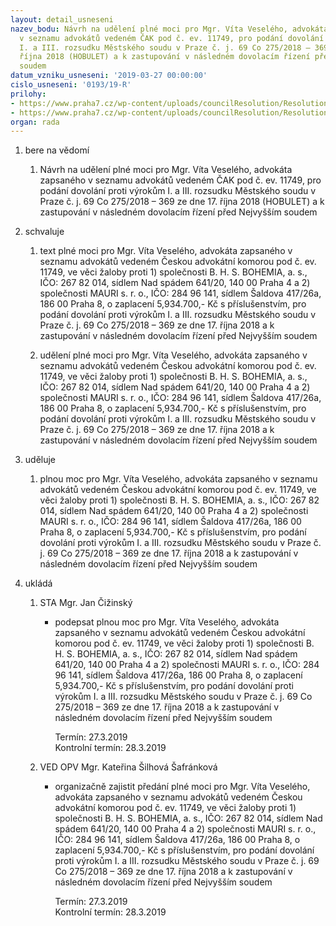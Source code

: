 ```yaml
---
layout: detail_usneseni
nazev_bodu: Návrh na udělení plné moci pro Mgr. Víta Veselého, advokáta zapsaného
  v seznamu advokátů vedeném ČAK pod č. ev. 11749, pro podání dovolání proti výrokům
  I. a III. rozsudku Městského soudu v Praze č. j. 69 Co 275/2018 – 369 ze dne 17.
  října 2018 (HOBULET) a k zastupování v následném dovolacím řízení před Nejvyšším
  soudem
datum_vzniku_usneseni: '2019-03-27 00:00:00'
cislo_usneseni: '0193/19-R'
prilohy:
- https://www.praha7.cz/wp-content/uploads/councilResolution/Resolutions/30710/export/c1Duvodovazprava~441093.docx
- https://www.praha7.cz/wp-content/uploads/councilResolution/Resolutions/30710/export/export~441259.pdf
organ: rada
---
```

<ol id="urzList" class="urzList_view"><li class="urzClass1" id=""><span name="1">bere na vědomí</span><ol class="urzOlClass decimal "><li class="urzClass2" id="" style="text-align: left;"><span><p>Návrh na udělení plné moci pro Mgr. Víta Veselého, advokáta zapsaného v seznamu advokátů vedeném ČAK pod č. ev. 11749, pro podání dovolání proti výrokům I. a III. rozsudku Městského soudu v Praze č. j. 69 Co 275/2018 – 369 ze dne 17. října 2018 (HOBULET) a k zastupování v následném dovolacím řízení před Nejvyšším soudem</p></span></li></ol></li><li class="urzClass1" id=""><span name="24">schvaluje</span><ol class="urzOlClass decimal "><li class="urzClass2" id="" style="text-align: left;"><span><p>text plné moci pro Mgr. Víta Veselého, advokáta zapsaného v seznamu advokátů vedeném Českou advokátní komorou pod č. ev. 11749, ve věci žaloby proti 1) společnosti B. H. S. BOHEMIA, a. s., IČO: 267 82 014, sídlem Nad spádem 641/20, 140 00 Praha 4 a 2) společnosti MAURI s. r. o., IČO: 284 96 141, sídlem Šaldova 417/26a, 186 00 Praha 8, o zaplacení 5,934.700,- Kč s příslušenstvím, pro podání dovolání proti výrokům I. a III. rozsudku Městského soudu v Praze č. j. 69 Co 275/2018 – 369 ze dne 17. října 2018 a k zastupování v následném dovolacím řízení před Nejvyšším soudem</p></span></li><li class="urzClass2" id="" style="text-align: left;"><span><p>udělení plné moci pro Mgr. Víta Veselého, advokáta zapsaného v seznamu advokátů vedeném Českou advokátní komorou pod č. ev. 11749, ve věci žaloby proti 1) společnosti B. H. S. BOHEMIA, a. s., IČO: 267 82 014, sídlem Nad spádem 641/20, 140 00 Praha 4 a 2) společnosti MAURI s. r. o., IČO: 284 96 141, sídlem Šaldova 417/26a, 186 00 Praha 8, o zaplacení 5,934.700,- Kč s příslušenstvím, pro podání dovolání proti výrokům I. a III. rozsudku Městského soudu v Praze č. j. 69 Co 275/2018 – 369 ze dne 17. října 2018 a k zastupování v následném dovolacím řízení před Nejvyšším soudem</p></span></li></ol></li><li class="urzClass1" id=""><span name="31">uděluje</span><ol class="urzOlClass decimal "><li class="urzClass2" id="" style="text-align: left;"><span><p>plnou moc pro Mgr. Víta Veselého, advokáta zapsaného v seznamu advokátů vedeném Českou advokátní komorou pod č. ev. 11749, ve věci žaloby proti 1) společnosti B. H. S. BOHEMIA, a. s., IČO: 267 82 014, sídlem Nad spádem 641/20, 140 00 Praha 4 a 2) společnosti MAURI s. r. o., IČO: 284 96 141, sídlem Šaldova 417/26a, 186 00 Praha 8, o zaplacení 5,934.700,- Kč s příslušenstvím, pro podání dovolání proti výrokům I. a III. rozsudku Městského soudu v Praze č. j. 69 Co 275/2018 – 369 ze dne 17. října 2018 a k zastupování v následném dovolacím řízení před Nejvyšším soudem</p></span></li></ol></li><li class="urzClass1" id="urzUkoly"><span name="1">ukládá</span><ol class="urzOlClass"><li class="urzClass2"><span><p>STA Mgr. Jan Čižinský</p></span><ul class="urzUlClass"><li class="urzClass3"><span><p>podepsat plnou moc pro Mgr. Víta Veselého, advokáta zapsaného v seznamu advokátů vedeném Českou advokátní komorou pod č. ev. 11749, ve věci žaloby proti 1) společnosti B. H. S. BOHEMIA, a. s., IČO: 267 82 014, sídlem Nad spádem 641/20, 140 00 Praha 4 a 2) společnosti MAURI s. r. o., IČO: 284 96 141, sídlem Šaldova 417/26a, 186 00 Praha 8, o zaplacení 5,934.700,- Kč s příslušenstvím, pro podání dovolání proti výrokům I. a III. rozsudku Městského soudu v Praze č. j. 69 Co 275/2018 – 369 ze dne 17. října 2018 a k zastupování v následném dovolacím řízení před Nejvyšším soudem</p></span><span class="urzUkolTermin">  Termín:&nbsp;27.3.2019</span><div class="urzUkolTermin">  Kontrolní termín:&nbsp;28.3.2019</div></li></ul></li><li class="urzClass2"><span><p>VED OPV Mgr. Kateřina Šilhová Šafránková</p></span><ul class="urzUlClass"><li class="urzClass3"><span><p>organizačně zajistit předání plné moci pro Mgr. Víta Veselého, advokáta zapsaného v seznamu advokátů vedeném Českou advokátní komorou pod č. ev. 11749, ve věci žaloby proti 1) společnosti B. H. S. BOHEMIA, a. s., IČO: 267 82 014, sídlem Nad spádem 641/20, 140 00 Praha 4 a 2) společnosti MAURI s. r. o., IČO: 284 96 141, sídlem Šaldova 417/26a, 186 00 Praha 8, o zaplacení 5,934.700,- Kč s příslušenstvím, pro podání dovolání proti výrokům I. a III. rozsudku Městského soudu v Praze č. j. 69 Co 275/2018 – 369 ze dne 17. října 2018 a k zastupování v následném dovolacím řízení před Nejvyšším soudem</p></span><span class="urzUkolTermin">  Termín:&nbsp;27.3.2019</span><div class="urzUkolTermin">  Kontrolní termín:&nbsp;28.3.2019</div></li></ul></li></ol></li></ol>